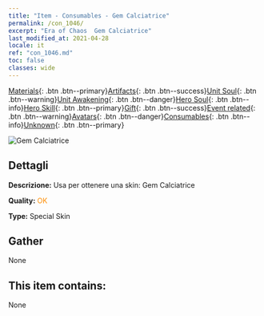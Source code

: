 ```yaml
---
title: "Item - Consumables - Gem Calciatrice"
permalink: /con_1046/
excerpt: "Era of Chaos  Gem Calciatrice"
last_modified_at: 2021-04-28
locale: it
ref: "con_1046.md"
toc: false
classes: wide
---
```

 [Materials](/ItemsIT/){: .btn .btn--primary}[Artifacts](/ItemsIT/Artifacts/){: .btn .btn--success}[Unit Soul](/ItemsIT/UnitSoul/){: .btn .btn--warning}[Unit Awakening](/ItemsIT/UnitAwakening/){: .btn .btn--danger}[Hero Soul](/ItemsIT/HeroSoul/){: .btn .btn--info}[Hero Skill](/ItemsIT/HeroSkill/){: .btn .btn--primary}[Gift](/ItemsIT/Gift/){: .btn .btn--success}[Event related](/ItemsIT/Events/){: .btn .btn--warning}[Avatars](/ItemsIT/Avatars/){: .btn .btn--danger}[Consumables](/ItemsIT/Consumables/){: .btn .btn--info}[Unknown](/ItemsIT/Unknown/){: .btn .btn--primary}

 ![Gem Calciatrice](/images/h/h_Gem3.jpg)

## Dettagli
 **Descrizione:** Usa per ottenere una skin: Gem Calciatrice

 **Quality:** <span style="color: #FF8C00">OK</span>

 **Type:** Special Skin

## Gather

  None

## This item contains:

  None

